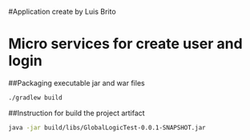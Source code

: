 #Application create by Luis Brito
# Micro services for create user and login
##Packaging executable jar and war files

```bash
./gradlew build
```

##Instruction for build the project artifact
```bash
java -jar build/libs/GlobalLogicTest-0.0.1-SNAPSHOT.jar
```